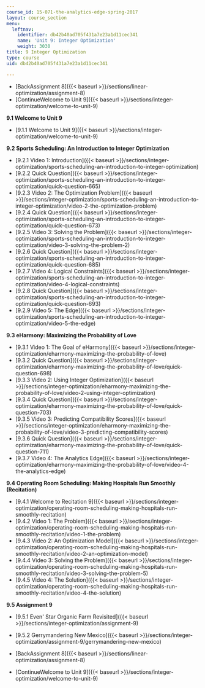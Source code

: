 ```yaml
---
course_id: 15-071-the-analytics-edge-spring-2017
layout: course_section
menu:
  leftnav:
    identifier: db42b40ad705f431a7e23a1d11cec341
    name: 'Unit 9: Integer Optimization'
    weight: 3030
title: 9 Integer Optimization
type: course
uid: db42b40ad705f431a7e23a1d11cec341

---
```


*   [BackAssignment 8]({{< baseurl >}}/sections/linear-optimization/assignment-8)
*   [ContinueWelcome to Unit 9]({{< baseurl >}}/sections/integer-optimization/welcome-to-unit-9)

**9.1 Welcome to Unit 9**

*   [9.1.1 Welcome to Unit 9]({{< baseurl >}}/sections/integer-optimization/welcome-to-unit-9)

**9.2 Sports Scheduling: An Introduction to Integer Optimization**

*   [9.2.1 Video 1: Introduction]({{< baseurl >}}/sections/integer-optimization/sports-scheduling-an-introduction-to-integer-optimization)
*   [9.2.2 Quick Question]({{< baseurl >}}/sections/integer-optimization/sports-scheduling-an-introduction-to-integer-optimization/quick-question-665)
*   [9.2.3 Video 2: The Optimization Problem]({{< baseurl >}}/sections/integer-optimization/sports-scheduling-an-introduction-to-integer-optimization/video-2-the-optimization-problem)
*   [9.2.4 Quick Question]({{< baseurl >}}/sections/integer-optimization/sports-scheduling-an-introduction-to-integer-optimization/quick-question-673)
*   [9.2.5 Video 3: Solving the Problem]({{< baseurl >}}/sections/integer-optimization/sports-scheduling-an-introduction-to-integer-optimization/video-3-solving-the-problem-2)
*   [9.2.6 Quick Question]({{< baseurl >}}/sections/integer-optimization/sports-scheduling-an-introduction-to-integer-optimization/quick-question-685)
*   [9.2.7 Video 4: Logical Constraints]({{< baseurl >}}/sections/integer-optimization/sports-scheduling-an-introduction-to-integer-optimization/video-4-logical-constraints)
*   [9.2.8 Quick Question]({{< baseurl >}}/sections/integer-optimization/sports-scheduling-an-introduction-to-integer-optimization/quick-question-693)
*   [9.2.9 Video 5: The Edge]({{< baseurl >}}/sections/integer-optimization/sports-scheduling-an-introduction-to-integer-optimization/video-5-the-edge)

**9.3 eHarmony: Maximizing the Probability of Love**

*   [9.3.1 Video 1: The Goal of eHarmony]({{< baseurl >}}/sections/integer-optimization/eharmony-maximizing-the-probability-of-love)
*   [9.3.2 Quick Question]({{< baseurl >}}/sections/integer-optimization/eharmony-maximizing-the-probability-of-love/quick-question-698)
*   [9.3.3 Video 2: Using Integer Optimization]({{< baseurl >}}/sections/integer-optimization/eharmony-maximizing-the-probability-of-love/video-2-using-integer-optimization)
*   [9.3.4 Quick Question]({{< baseurl >}}/sections/integer-optimization/eharmony-maximizing-the-probability-of-love/quick-question-703)
*   [9.3.5 Video 3: Predicting Compatibility Scores]({{< baseurl >}}/sections/integer-optimization/eharmony-maximizing-the-probability-of-love/video-3-predicting-compatibility-scores)
*   [9.3.6 Quick Question]({{< baseurl >}}/sections/integer-optimization/eharmony-maximizing-the-probability-of-love/quick-question-711)
*   [9.3.7 Video 4: The Analytics Edge]({{< baseurl >}}/sections/integer-optimization/eharmony-maximizing-the-probability-of-love/video-4-the-analytics-edge)

**9.4 Operating Room Scheduling: Making Hospitals Run Smoothly (Recitation)**

*   [9.4.1 Welcome to Recitation 9]({{< baseurl >}}/sections/integer-optimization/operating-room-scheduling-making-hospitals-run-smoothly-recitation)
*   [9.4.2 Video 1: The Problem]({{< baseurl >}}/sections/integer-optimization/operating-room-scheduling-making-hospitals-run-smoothly-recitation/video-1-the-problem)
*   [9.4.3 Video 2: An Optimization Model]({{< baseurl >}}/sections/integer-optimization/operating-room-scheduling-making-hospitals-run-smoothly-recitation/video-2-an-optimization-model)
*   [9.4.4 Video 3: Solving the Problem]({{< baseurl >}}/sections/integer-optimization/operating-room-scheduling-making-hospitals-run-smoothly-recitation/video-3-solving-the-problem-5)
*   [9.4.5 Video 4: The Solution]({{< baseurl >}}/sections/integer-optimization/operating-room-scheduling-making-hospitals-run-smoothly-recitation/video-4-the-solution)

**9.5 Assignment 9**

*   [9.5.1 Even' Star Organic Farm Revisited]({{< baseurl >}}/sections/integer-optimization/assignment-9)
*   [9.5.2 Gerrymandering New Mexico]({{< baseurl >}}/sections/integer-optimization/assignment-9/gerrymandering-new-mexico)

*   [BackAssignment 8]({{< baseurl >}}/sections/linear-optimization/assignment-8)
*   [ContinueWelcome to Unit 9]({{< baseurl >}}/sections/integer-optimization/welcome-to-unit-9)